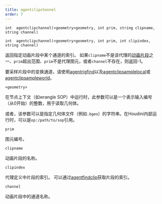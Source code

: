 ```yaml
---
title: agentclipchannel
order: 7
---
```


`int  agentclipchannel(<geometry>geometry, int prim, string clipname, string channel)`

`int  agentclipchannel(<geometry>geometry, int prim, int clipindex, string channel)`

返回指定动画片段中某个通道的索引。
如果`clipname`不是该代理的[动画片段](./agentclipcatalog "返回已加载到代理图元的所有动画片段")之一、`prim`超出范围、`prim`不是代理图元，或者`channel`不存在，则返回-1。

要采样片段中的变换通道，请使用[agentrigfind](./agentrigfind "查找代理图元骨骼中某个变换的索引")以及[agentclipsamplelocal](./agentclipsamplelocal "在特定时间采样代理的动画片段")或[agentclipsampleworld](./agentclipsampleworld "在特定时间采样代理的动画片段")。

`<geometry>`

在节点上下文（如wrangle SOP）中运行时，此参数可以是一个表示输入编号（从0开始）的整数，用于读取几何体。

或者，该参数可以是指定几何体文件（例如`.bgeo`）的字符串。在Houdini内部运行时，可以是`op:/path/to/sop`引用。

`prim`

图元编号。

`clipname`

动画片段的名称。

`clipindex`

代理定义中片段的索引。
可以通过[agentfindclip](./agentfindclip "查找代理定义中某个片段的索引")获取片段的索引。

`channel`

动画片段中的通道名称。
